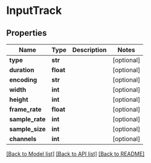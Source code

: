# InputTrack

## Properties
Name | Type | Description | Notes
------------ | ------------- | ------------- | -------------
**type** | **str** |  | [optional] 
**duration** | **float** |  | [optional] 
**encoding** | **str** |  | [optional] 
**width** | **int** |  | [optional] 
**height** | **int** |  | [optional] 
**frame_rate** | **float** |  | [optional] 
**sample_rate** | **int** |  | [optional] 
**sample_size** | **int** |  | [optional] 
**channels** | **int** |  | [optional] 

[[Back to Model list]](../README.md#documentation-for-models) [[Back to API list]](../README.md#documentation-for-api-endpoints) [[Back to README]](../README.md)



